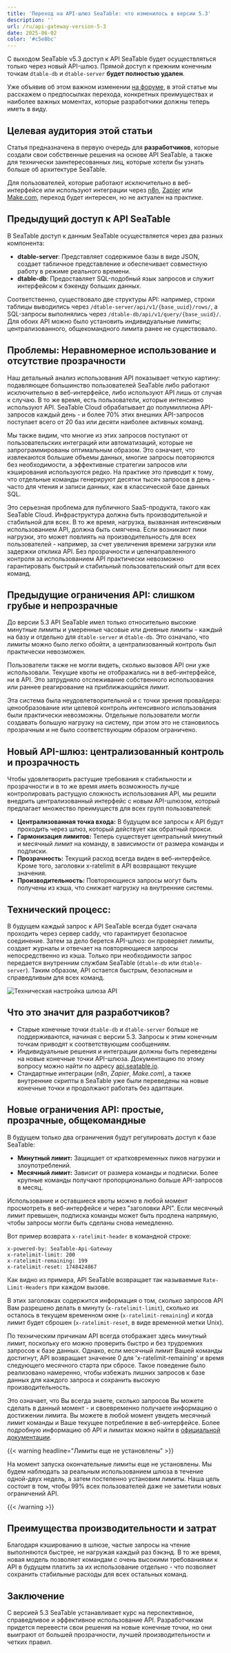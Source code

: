 ```yaml
---
title: 'Переход на API-шлюз SeaTable: что изменилось в версии 5.3'
description: ''
url: /ru/api-gateway-version-5-3
date: 2025-06-02
color: '#c5e8bc'
---
```


С выходом SeaTable v5.3 доступ к API SeaTable будет осуществляться только через новый API-шлюз. Прямой доступ к прежним конечным точкам `dtable-db` и `dtable-server` **будет полностью удален**.

Уже объявив об этом важном изменении [на форуме](https://forum.seatable.io/t/important-changes-to-the-seatable-cloud-api-in-version-5-3/6677), в этой статье мы расскажем о предпосылках перехода, конкретных преимуществах и наиболее важных моментах, которые разработчики должны теперь иметь в виду.

## Целевая аудитория этой статьи

Статья предназначена в первую очередь для **разработчиков**, которые создали свои собственные решения на основе API SeaTable, а также для технически заинтересованных лиц, которые хотели бы узнать больше об архитектуре SeaTable.

Для пользователей, которые работают исключительно в веб-интерфейсе или используют интеграции через [n8n](https://n8n.io/integrations/seatable/), [Zapier](https://zapier.com/apps/seatable/integrations) или [Make.com](https://www.make.com/en/integrations/seatable), переход будет интересен, но не актуален на практике.

## Предыдущий доступ к API SeaTable

В SeaTable доступ к данным SeaTable осуществляется через два разных компонента:

- **dtable-server**: Представляет содержимое базы в виде JSON, создает табличное представление и обеспечивает совместную работу в режиме реального времени.
- **dtable-db**: Предоставляет SQL-подобный язык запросов и служит интерфейсом к бэкенду больших данных.

Соответственно, существовало две структуры API: например, строки таблицы выводились через `/dtable-server/api/v1/{base_uuid}/rows/`, а SQL-запросы выполнялись через `/dtable-db/api/v1/query/{base_uuid}/`. Для обоих API можно было установить индивидуальные лимиты; централизованного, общекомандного лимита ранее не существовало.

## Проблемы: Неравномерное использование и отсутствие прозрачности

Наш детальный анализ использования API показывает четкую картину: подавляющее большинство пользователей SeaTable либо работают исключительно в веб-интерфейсе, либо используют API лишь от случая к случаю. В то же время, есть пользователи, которые интенсивно используют API. SeaTable Cloud обрабатывает до полумиллиона API-запросов каждый день - и более 70% этих внешних API-запросов поступает всего от 20 баз или десяти наиболее активных команд.

Мы также видим, что многие из этих запросов поступают от пользовательских интеграций или автоматизаций, которые не запрограммированы оптимальным образом. Это означает, что извлекаются большие объемы данных, многие запросы повторяются без необходимости, а эффективные стратегии запросов или кэширования используются редко. На практике это приводит к тому, что отдельные команды генерируют десятки тысяч запросов в день - часто для чтения и записи данных, как в классической базе данных SQL.

Это серьезная проблема для публичного SaaS-продукта, такого как SeaTable Cloud. Инфраструктура должна быть производительной и стабильной для всех. В то же время, нагрузка, вызванная интенсивным использованием API, должна быть смягчена. Если возникают пики нагрузки, это может повлиять на производительность для всех пользователей - например, за счет увеличения времени загрузки или задержки отклика API. Без прозрачности и целенаправленного контроля за использованием API практически невозможно гарантировать быстрый и стабильный пользовательский опыт для всех команд.

## Предыдущие ограничения API: слишком грубые и непрозрачные

До версии 5.3 API SeaTable имел только относительно высокие минутные лимиты и умеренные часовые или дневные лимиты - каждый на базу и отдельно для `dtable-server` и `dtable-db`. Это означало, что лимиты можно было легко обойти, а централизованный контроль был практически невозможен.

Пользователи также не могли видеть, сколько вызовов API они уже использовали. Текущие квоты не отображались ни в веб-интерфейсе, ни в API. Это затрудняло отслеживание собственного использования или раннее реагирование на приближающийся лимит.

Эта система была неудовлетворительной и с точки зрения провайдера: ценообразование или целевой контроль интенсивного использования были практически невозможны. Отдельные пользователи могли создавать большую нагрузку на систему, при этом это не становилось прозрачным и не было соответствующим образом ограничено.

## Новый API-шлюз: централизованный контроль и прозрачность

Чтобы удовлетворить растущие требования к стабильности и прозрачности и в то же время иметь возможность лучше контролировать растущую сложность использования API, мы решили внедрить централизованный интерфейс с новым API-шлюзом, который предлагает множество преимуществ для всех групп пользователей:

- **Централизованная точка входа:** В будущем все запросы к API будут проходить через шлюз, который действует как обратный прокси.
- **Гармонизация лимитов:** Теперь существует центральный минутный и месячный лимит на команду, в зависимости от размера команды и подписки.
- **Прозрачность:** Текущий расход всегда виден в веб-интерфейсе. Кроме того, заголовки x-ratelimit в API возвращают текущие значения.
- **Производительность:** Повторяющиеся запросы могут быть получены из кэша, что снижает нагрузку на внутренние системы.

## Технический процесс:

В будущем каждый запрос к API SeaTable всегда будет сначала проходить через сервер caddy, что гарантирует безопасное соединение. Затем за дело берется API-шлюз: он проверяет лимиты, создает журналы и отвечает на повторяющиеся запросы непосредственно из кэша. Только при необходимости запрос передается внутренним службам SeaTable (`dtable-db` или `dtable-server`). Таким образом, API остается быстрым, безопасным и справедливым для всех команд.

![Техническая настройка шлюза API](technical-setup.png)

## Что это значит для разработчиков?

- Старые конечные точки `dtable-db` и `dtable-server` больше не поддерживаются, начиная с версии 5.3. Запросы к этим конечным точкам приводят к соответствующим сообщениям.
- Индивидуальные решения и интеграции должны быть переведены на новые конечные точки API-шлюза. Документацию по этому вопросу можно найти по адресу [api.seatable.io](https://api.seatable.io).
- Стандартные интеграции (_n8n_, _Zapier_, _Make.com_), а также внутренние скрипты в SeaTable уже были переведены на новые конечные точки и продолжают работать без адаптации.

## Новые ограничения API: простые, прозрачные, общекомандные

В будущем только два ограничения будут регулировать доступ к базе SeaTable:

- **Минутный лимит:** Защищает от кратковременных пиков нагрузки и злоупотреблений.
- **Месячный лимит:** Зависит от размера команды и подписки. Более крупные команды получают пропорционально больше API-запросов в месяц.

Использование и оставшиеся квоты можно в любой момент просмотреть в веб-интерфейсе и через "заголовки API". Если месячный лимит превышен, подписка команды может быть продлена напрямую, чтобы запросы могли быть сделаны снова немедленно.

Вот пример возврата `x-ratelimit-header` в командной строке:

```
x-powered-by: SeaTable-Api-Gateway
x-ratelimit-limit: 200
x-ratelimit-remaining: 199
x-ratelimit-reset: 1748424867
```

Как видно из примера, API SeaTable возвращает так называемые `Rate-Limit-Headers` при каждом вызове.

В этих заголовках содержится информация о том, сколько запросов API Вам разрешено делать в минуту (`x-ratelimit-limit`), сколько их осталось в текущем временном окне (`x-ratelimit-remaining`) и когда лимит будет сброшен (`x-ratelimit-reset`, в виде временной метки Unix).

По техническим причинам API всегда отображает здесь минутный лимит, поскольку его можно проверить быстро и без трудоемких запросов к базе данных. Однако, если месячный лимит Вашей команды достигнут, API возвращает значение 0 для 'x-ratelimit-remaining' и время следующего месячного старта при сбросе. Такое поведение было реализовано намеренно, чтобы избежать лишних запросов к базе данных для каждого запроса и сохранить высокую производительность.

Это означает, что Вы всегда знаете, сколько запросов Вы можете сделать в данный момент - и своевременно получаете информацию о достижении лимита. Вы можете в любой момент увидеть месячный лимит команды и Ваше текущее потребление в веб-интерфейсе. Более подробную информацию об API и лимитах можно найти в [официальной документации](https://api.seatable.io).

{{< warning headline="Лимиты еще не установлены" >}}

На момент запуска окончательные лимиты еще не установлены. Мы будем наблюдать за реальным использованием шлюза в течение одной-двух недель, а затем постепенно установим лимиты. Наша цель состоит в том, чтобы 99% всех пользователей даже не заметили новых ограничений API.

{{< /warning >}}

## Преимущества производительности и затрат

Благодаря кэшированию в шлюзе, частые запросы на чтение выполняются быстрее, не нагружая каждый раз бэкэнд. В то же время, новая модель позволяет командам с очень высокими требованиями к API в будущем платить за их использование отдельно - что позволяет сохранить стабильные расходы для всех остальных команд.

## Заключение

С версией 5.3 SeaTable устанавливает курс на перспективное, справедливое и эффективное использование API. Разработчикам придется перевести свои решения на новые конечные точки, но они выиграют от большей прозрачности, лучшей производительности и четких правил.
